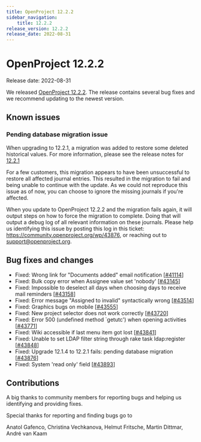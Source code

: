 ```yaml
---
title: OpenProject 12.2.2
sidebar_navigation:
    title: 12.2.2
release_version: 12.2.2
release_date: 2022-08-31
---
```


# OpenProject 12.2.2

Release date: 2022-08-31

We released [OpenProject 12.2.2](https://community.openproject.org/versions/1597).
The release contains several bug fixes and we recommend updating to the newest version.

## Known issues

### Pending database migration issue

When upgrading to 12.2.1, a migration was added to restore some deleted historical values. For more information, please see the release notes for [12.2.1](../12-2-1/)

For a few customers, this migration appears to have been unsuccessful to restore all affected journal entries. This resulted in the migration to fail and being unable to continue with the update. As we could not reproduce this issue as of now, you can choose to ignore the missing journals if you're affected.

When you update to OpenProject 12.2.2 and the migration fails again, it will output steps on how to force the migration to complete. Doing that will output a debug log of all relevant information on these journals. Please help us identifying this issue by posting this log in this ticket: https://community.openproject.org/wp/43876, or reaching out to support@openproject.org.

## Bug fixes and changes

- Fixed: Wrong link for "Documents added" email notification \[[#41114](https://community.openproject.org/wp/41114)\]
- Fixed: Bulk copy error when Assignee value set 'nobody' \[[#43145](https://community.openproject.org/wp/43145)\]
- Fixed: Impossible to deselect all days when choosing days to receive mail reminders \[[#43158](https://community.openproject.org/wp/43158)\]
- Fixed: Error message "Assigned to invalid" syntactically wrong \[[#43514](https://community.openproject.org/wp/43514)\]
- Fixed: Graphics bugs on mobile \[[#43555](https://community.openproject.org/wp/43555)\]
- Fixed: New project selector does not work correctly \[[#43720](https://community.openproject.org/wp/43720)\]
- Fixed: Error 500 (undefined method `getutc') when opening activities \[[#43771](https://community.openproject.org/wp/43771)\]
- Fixed: Wiki accessible if last menu item got lost \[[#43841](https://community.openproject.org/wp/43841)\]
- Fixed: Unable to set LDAP filter string through rake task ldap:register \[[#43848](https://community.openproject.org/wp/43848)\]
- Fixed: Upgrade 12.1.4 to 12.2.1 fails: pending database migration \[[#43876](https://community.openproject.org/wp/43876)\]
- Fixed: System 'read only' field \[[#43893](https://community.openproject.org/wp/43893)\]

## Contributions
A big thanks to community members for reporting bugs and helping us identifying and providing fixes.

Special thanks for reporting and finding bugs go to

Anatol Gafenco, Christina Vechkanova, Helmut Fritsche, Martin Dittmar, André van Kaam
